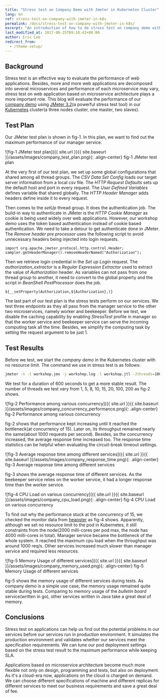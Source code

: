 ```yaml
---
title: "Stress test on Company Demo with Jmeter in Kubernetes Cluster"
lang: en
ref: stress-test-on-company-with-jmeter-in-k8s
permalink: /docs/stress-test-on-company-with-jmeter-in-k8s/
excerpt: "An introduction of how to do stress test on company demo with jmeter in kubernetes cluster"
last_modified_at: 2017-08-25T09:18:43+08:00
author: Eric Lee
redirect_from:
  - /theme-setup/
---
```


## Background

Stress test is an effective way to evaluate the performance of web applications. Besides, more and more web applications are decomposed into several microservices and performance of each microservice may vary,  stress test on web application based on microservice architecture plays a more important role. This blog will evaluate the performance of our [company demo](https://github.com/ServiceComb/ServiceComb-Company-WorkShop) using [JMeter 3.2](https://www.google.com.hk/url?sa=t&rct=j&q=&esrc=s&source=web&cd=1&ved=0ahUKEwiv9rjg7u_VAhUkxoMKHfoYDaYQFggvMAA&url=http%3A%2F%2Fjmeter.apache.org%2F&usg=AFQjCNHIHCOA-F9LnhaAn_STCWyPPgOpdw)(a powerful stress test tool) in our [Kubernetes](https://kubernetes.io/) cluster(a three nodes cluster, one master, two slaves).

## Test Plan

Our JMeter test plan is shown in fig-1.  In this plan, we want to find out the maximum performance of our manager service.

![fig-1 JMeter test plan]({{ site.url }}{{ site.baseurl }}/assets/images/company_test_plan.png){: .align-center}
fig-1 JMeter test plan  

At the very first of our test plan, we set up some global configurations that shared among all thread groups. The *CSV Data Set Config* loads our target server information from a local csv file. The *HTTP Request Defaults* sets up the default host and port in every request. The *User Defined Variables* defines variable that shared globally. The *HTTP Header Manager*  adds headers define inside it to every request.

Then comes to the *setUp* thread group. It does the authentication job. The build-in way to authenticate in JMeter is the *HTTP Cookie Manager* as cookie is being used widely over web applications. However, our workshop demo uses the token based authentication instead of cookie based authentication. We need to take a detour to get authenticate done in JMeter.   The *Remove header pre processor* uses the following script to avoid unnecessary headers being injected into login requests.

```shell
import org.apache.jmeter.protocol.http.control.Header;
sampler.getHeaderManager().removeHeaderNamed("Authorization");
```

Then we retrieve login credential in the *Set up Login* request. The *authorization\_extractor* is a *Regular Expression Extractor* used to extract the value of *Authorization* header. As variables can not pass from one thread group to another, it need to convert to the global property and the script in *BeanShell PostProcessor* does the job.

```shell
${__setProperty(Authorization,${Authorization},)}
```

The last part of our test plan is the stress tests perform on our services.  We test three endpoints as they all pass from the manager service to the other two microservices, namely worker and beekeeper. Before we test, we disable the caching capability by enabling *StressTest* profile in manager so that the worker service and beekeeper service can serve the incoming computing task all the time.  Besides, we simplify the computing task by setting the request argument to be just 1. 

## Test Results

Before we test, we start the *company demo* in the Kubernetes cluster with no resource limit. The command we use in stress test is as follows:

```bash
jmeter -n -t workshop.jmx -j workshop.log -l workshop.jtl -Jthreads=100 -Jduration=600
```

We test for a duration of 600 seconds to get a more stable result.  The number of threads we test vary from 1, 5, 8, 10, 15, 20, 100, 200 as fig-2 shows. 

![fig-2 Performance among various concurrency]({{ site.url }}{{ site.baseurl }}/assets/images/company_concurrency_performance.png){: .align-center}
fig-2 Performance among various concurrency  

fig-2 shows that performance kept increasing until it reached the bottleneck(at concurrency of 15). Later on, its throughput remained nearly the same(about 1000 requests per second). Besides, as the concurrency increased, the average response time increased too. The response time statistics can be helpful when evaluating the circuit-break timeout settings. 

![fig-3 Average response time among different services]({{ site.url }}{{ site.baseurl }}/assets/images/company_response_time.png){: .align-center}
fig-3 Average response time among different services  

fig-3 shows the average response time of different services. As the beekeeper service relies on the worker service, it had a longer response time than the worker service.

![fig-4 CPU Load on various concurrency]({{ site.url }}{{ site.baseurl }}/assets/images/company_cpu_load.png){: .align-center}
fig-4 CPU Load on various concurrency  

To find out why the performance stuck at the concurrency of 15, we checked the monitor data from [heapster](https://github.com/kubernetes/heapster) as fig-4 shows. Apparently, although we set no resource limit to the pod in Kubernetes, it still constraints from the node(2000 milli-cores per pod max, the node has 4000 milli-cores in total). Manager service became the bottleneck of the whole system. It reached the maximum cpu load when the throughput was around 1000 req/s. Other services increased much slower than manager service and required less resources. 

![fig-5 Memory Usage of different services]({{ site.url }}{{ site.baseurl }}/assets/images/company_memory_used.png){: .align-center}
fig-5 Memory Usage of different services  

fig-5 shows the memory usage of different services during tests. As company demo is a simple use case, the memory usage remained quite stable during tests. Comparing to memory usage of the *bulletin board* service(written in go), other services written in Java take a great deal of memory. 

## Conclusions

Stress test on applications can help us find out the potential problems in our services before our services run in production environment. It simulates the production environment and validates whether our services meet the specification requirements. We can tune our pod deployment settings based on the stress test result to the maximum performance while keeping SLA.

Applications based on microservice architecture become much more flexible not only on design, programming and tests, but also on deployment. As it's a cloud-era now, applications on the cloud is charged on demand. We can choose different specifications of machine and different replicas for different services to meet our business requirements and save a great deal of fee.

